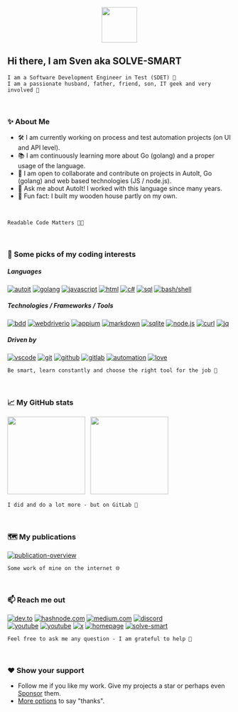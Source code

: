 <p align="center">
    <img src="https://github.com/sven-seyfert/sven-seyfert/blob/main/assets/icons/favicon.ico" width="80" />
</p>

## Hi there, I am Sven aka SOLVE-SMART

    I am a Software Development Engineer in Test (SDET) 🧪
    I am a passionate husband, father, friend, son, IT geek and very involved 💚

<br>

### ✨ About Me

- 🛠️ I am currently working on process and test automation projects (on UI and API level).<br>
- 📚 I am continuously learning more about Go (golang) and a proper usage of the language.<br>
- 🤝 I am open to collaborate and contribute on projects in AutoIt, Go (golang) and web based technologies (JS / node.js).<br>
- 💬 Ask me about AutoIt! I worked with this language since many years.<br>
- 🏡 Fun fact: I built my wooden house partly on my own.<br>

<br>

    Readable Code Matters 👨‍💻

<br>

### 🔮 Some picks of my coding interests

##### Languages

[![autoit](https://img.shields.io/badge/AutoIt-lightskyblue?style=flat&labelColor=black&logo=autoit&logoColor=lightskyblue)]()
[![golang](https://img.shields.io/badge/Go-07D9CA?style=flat&labelColor=black&logo=go&logoColor=07D9CA)]()
[![javascript](https://img.shields.io/badge/Javascript-F0DB4F?style=flat&labelColor=black&logo=javascript&logoColor=F0DB4F)]()
[![html](https://img.shields.io/badge/HTML%2FCSS-E34F26?style=flat&labelColor=black&logo=html5&logoColor=E34F26)]()
[![c#](https://img.shields.io/badge/C%23-512BD4?style=flat&labelColor=black&logo=.net&logoColor=512BD4)]()
[![sql](https://img.shields.io/badge/SQL-1572B6?style=flat&labelColor=black&logo=sqlite&logoColor=1572B6)]()
[![bash/shell](https://img.shields.io/badge/Bash/Shell-008080?style=flat&labelColor=black&logo=gnubash&logoColor=008080)]()


##### Technologies / Frameworks / Tools

[![bdd](https://img.shields.io/badge/Cucumber-23D96C?style=flat&labelColor=black&logo=cucumber&logoColor=23D96C)]()
[![webdriverio](https://img.shields.io/badge/WebdriverIO-EA5906?style=flat&labelColor=black&logo=webdriverio&logoColor=EA5906)]()
[![appium](https://img.shields.io/badge/Appium-EE376D?style=flat&labelColor=black&logo=appium&logoColor=EE376D)]()
[![markdown](https://img.shields.io/badge/Markdown-F7F4ED?style=flat&labelColor=black&logo=markdown&logoColor=F7F4ED)]()
[![sqlite](https://img.shields.io/badge/SQLite-1572B6?style=flat&labelColor=black&logo=sqlite&logoColor=1572B6)]()
[![node.js](https://img.shields.io/badge/Node.js-689d6a?style=flat&labelColor=black&logo=node.js&logoColor=689d6a)]()
[![curl](https://img.shields.io/badge/curl-073551?style=flat&labelColor=black&logo=curl&logoColor=073551)]()
[![jq](https://img.shields.io/badge/jq-444444?style=flat&labelColor=black&logo=xdadevelopers&logoColor=444444)]()

##### Driven by

[![vscode](https://img.shields.io/badge/VSCode-23A8F2?style=flat&labelColor=black&logo=ntfy&logoColor=23A8F2)]()
[![git](https://img.shields.io/badge/Git-F05032?style=flat&labelColor=black&logo=git&logoColor=F05032)]()
[![github](https://img.shields.io/badge/GitHub-682C88?style=flat&labelColor=black&logo=github&logoColor=682C88)]()
[![gitlab](https://img.shields.io/badge/GitLab-F4680E?style=flat&labelColor=black&logo=github&logoColor=F4680E)]()
[![automation](https://img.shields.io/badge/Automation-F0DB4F?style=flat&labelColor=black&logo=battledotnet&logoColor=F0DB4F)]()
[![love](https://img.shields.io/badge/Love-CC2A36?style=flat&labelColor=black&logo=undertale&logoColor=CC2A36)]()

    Be smart, learn constantly and choose the right tool for the job 🦄

<br>

### 📈 My GitHub stats

<img height="175px" src="https://github-readme-stats-one-bice.vercel.app/api?username=sven-seyfert&cache_seconds=21600&card_width=407&count_private=true&disable_animations=true&include_all_commits=true&role=OWNER,ORGANIZATION_MEMBER,COLLABORATOR&show_icons=true&theme=ayu-mirage">&nbsp;&nbsp;&nbsp;<img height="175px" src="https://github-readme-stats-one-bice.vercel.app/api/top-langs/?username=sven-seyfert&card_width=400exclude_repo=Au3BrowserTabScroll,Au3GotoDefinition,Au3RenameEx,baileo-stundenplan,Livestream-Au3MonitorDim&langs_count=10&layout=compact&theme=ayu-mirage">

    I did and do a lot more - but on GitLab 🦊

<br>

### 🗺 My publications

[![publication-overview](https://github.com/user-attachments/assets/d9d191ba-d0fe-4f03-8fd6-0c6424e08d54)](https://sven-seyfert.github.io/publication-overview/)

    Some work of mine on the internet 🌐

<br>

### 📫 Reach me out

[![dev.to](https://img.shields.io/badge/dev.to-777777?style=flat&labelColor=black&logo=devdotto&logoColor=777777)](https://dev.to/solvesmart)
[![hashnode.com](https://img.shields.io/badge/hashnode.com-2962FF?style=flat&labelColor=black&logo=hashnode&logoColor=2962FF)](https://hashnode.com/@solvesmart)
[![medium.com](https://img.shields.io/badge/medium.com-F7F4ED?style=flat&labelColor=black&logo=medium&logoColor=F7F4ED)](https://medium.com/@solvesmart)
[![discord](https://img.shields.io/badge/discord-6569B0?style=flat&labelColor=black&logo=discord&logoColor=6569B0)](https://discord.gg/5DWTpZK3QN)<br>
[![youtube](https://img.shields.io/badge/solve--smart-D94D4A?style=flat&labelColor=black&logo=youtube&logoColor=D94D4A)](https://www.youtube.com/@solvesmart)
[![youtube](https://img.shields.io/badge/sven--au3--go-3D80B6?style=flat&labelColor=black&logo=youtube&logoColor=3D80B6)](https://www.youtube.com/@svenau3go)
[![x](https://img.shields.io/badge/sven__seyfert-1DA1F2?style=flat&labelColor=black&logo=x&logoColor=1DA1F2)](https://x.com/sven_seyfert)
[![homepage](https://img.shields.io/badge/sven--seyfert.de-648293?style=flat&labelColor=black&logo=HTML5&logoColor=648293)](https://sven-seyfert.de)
[![solve-smart](https://img.shields.io/badge/solve--smart.de-F0DB4F?style=flat&labelColor=black&logo=docsify&logoColor=F0DB4F)]()

    Feel free to ask me any question - I am grateful to help 🤝

<br>

### ❤ Show your support

- Follow me if you like my work. Give my projects a star or perhaps even [Sponsor](https://github.com/sven-seyfert/autoit-webdriver-boilerplate) them.
- [More options](https://sven-seyfert.de/thanks/) to say "thanks".
